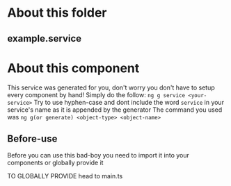 # About this folder

## example.service
# About this component
This service was generated for you, don't worry you don't have to setup every component by hand!
Simply do the follow: `ng g service <your-service>`
Try to use hyphen-case and dont include the word `service` in your service's name as it is appended by the generator
The command you used was `ng g(or generate) <object-type> <object-name>`

## Before-use
Before you can use this bad-boy you need to import it into your components or globally provide it

TO GLOBALLY PROVIDE head to main.ts